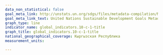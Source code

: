 ```yaml
---
data_non_statistical: false
goal_meta_link: http://unstats.un.org/sdgs/files/metadata-compilation/Metadata-Goal-10.pdf
goal_meta_link_text: United Nations Sustainable Development Goals Metadata (pdf 564kB)
graph_type: line
indicator_name: global_indicators.10-c-1-title
graph_title: global_indicators.10-c-1-title
national_geographical_coverage: Кыргызская Республика
measurement_units: 

---
```

